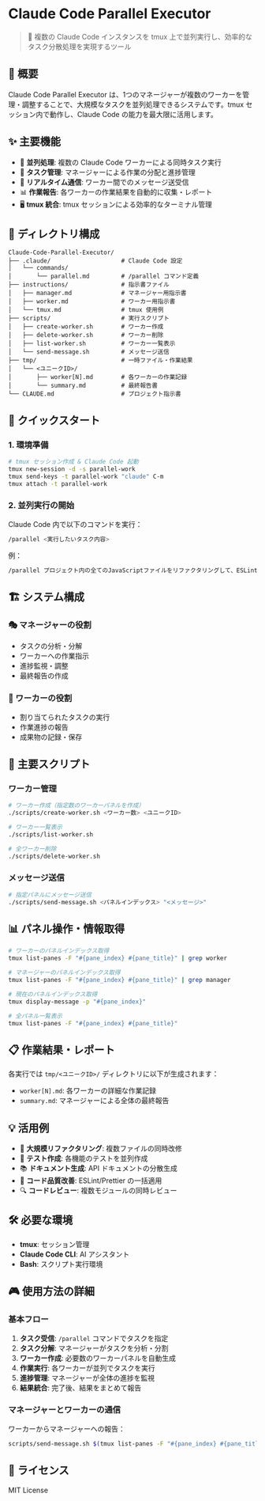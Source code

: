 # Claude Code Parallel Executor

> 🚀 複数の Claude Code インスタンスを tmux 上で並列実行し、効率的なタスク分散処理を実現するツール

## 🎯 概要

Claude Code Parallel Executor は、1つのマネージャーが複数のワーカーを管理・調整することで、大規模なタスクを並列処理できるシステムです。tmux セッション内で動作し、Claude Code の能力を最大限に活用します。

## ✨ 主要機能

- 🔄 **並列処理**: 複数の Claude Code ワーカーによる同時タスク実行
- 🎯 **タスク管理**: マネージャーによる作業の分配と進捗管理
- 💬 **リアルタイム通信**: ワーカー間でのメッセージ送受信
- 📊 **作業報告**: 各ワーカーの作業結果を自動的に収集・レポート
- 🖥️ **tmux 統合**: tmux セッションによる効率的なターミナル管理

## 📁 ディレクトリ構成

```
Claude-Code-Parallel-Executor/
├── .claude/                    # Claude Code 設定
│   └── commands/
│       └── parallel.md         # /parallel コマンド定義
├── instructions/               # 指示書ファイル
│   ├── manager.md              # マネージャー用指示書
│   ├── worker.md               # ワーカー用指示書
│   └── tmux.md                 # tmux 使用例
├── scripts/                    # 実行スクリプト
│   ├── create-worker.sh        # ワーカー作成
│   ├── delete-worker.sh        # ワーカー削除
│   ├── list-worker.sh          # ワーカー一覧表示
│   └── send-message.sh         # メッセージ送信
├── tmp/                        # 一時ファイル・作業結果
│   └── <ユニークID>/
│       ├── worker[N].md        # 各ワーカーの作業記録
│       └── summary.md          # 最終報告書
└── CLAUDE.md                   # プロジェクト指示書
```

## 🚀 クイックスタート

### 1. 環境準備

```bash
# tmux セッション作成 & Claude Code 起動
tmux new-session -d -s parallel-work
tmux send-keys -t parallel-work "claude" C-m
tmux attach -t parallel-work
```

### 2. 並列実行の開始

Claude Code 内で以下のコマンドを実行：

```bash
/parallel <実行したいタスク内容>
```

例：
```bash
/parallel プロジェクト内の全てのJavaScriptファイルをリファクタリングして、ESLintエラーを修正する
```

## 🏗️ システム構成

### 🎭 マネージャーの役割
- タスクの分析・分解
- ワーカーへの作業指示
- 進捗監視・調整
- 最終報告の作成

### 👷 ワーカーの役割
- 割り当てられたタスクの実行
- 作業進捗の報告
- 成果物の記録・保存

## 🔧 主要スクリプト

### ワーカー管理

```bash
# ワーカー作成（指定数のワーカーパネルを作成）
./scripts/create-worker.sh <ワーカー数> <ユニークID>

# ワーカー一覧表示
./scripts/list-worker.sh

# 全ワーカー削除
./scripts/delete-worker.sh
```

### メッセージ送信

```bash
# 指定パネルにメッセージ送信
./scripts/send-message.sh <パネルインデックス> "<メッセージ>"
```

## 📊 パネル操作・情報取得

```bash
# ワーカーのパネルインデックス取得
tmux list-panes -F "#{pane_index} #{pane_title}" | grep worker

# マネージャーのパネルインデックス取得
tmux list-panes -F "#{pane_index} #{pane_title}" | grep manager

# 現在のパネルインデックス取得
tmux display-message -p "#{pane_index}"

# 全パネル一覧表示
tmux list-panes -F "#{pane_index} #{pane_title}"
```

## 📋 作業結果・レポート

各実行では `tmp/<ユニークID>/` ディレクトリに以下が生成されます：

- `worker[N].md`: 各ワーカーの詳細な作業記録
- `summary.md`: マネージャーによる全体の最終報告

## 💡 活用例

- 🔄 **大規模リファクタリング**: 複数ファイルの同時改修
- 🧪 **テスト作成**: 各機能のテストを並列作成
- 📚 **ドキュメント生成**: API ドキュメントの分散生成
- 🎨 **コード品質改善**: ESLint/Prettier の一括適用
- 🔍 **コードレビュー**: 複数モジュールの同時レビュー

## 🛠️ 必要な環境

- **tmux**: セッション管理
- **Claude Code CLI**: AI アシスタント
- **Bash**: スクリプト実行環境

## 🎮 使用方法の詳細

### 基本フロー

1. **タスク受信**: `/parallel` コマンドでタスクを指定
2. **タスク分解**: マネージャーがタスクを分析・分割
3. **ワーカー作成**: 必要数のワーカーパネルを自動生成
4. **作業実行**: 各ワーカーが並列でタスクを実行
5. **進捗管理**: マネージャーが全体の進捗を監視
6. **結果統合**: 完了後、結果をまとめて報告

### マネージャーとワーカーの通信

ワーカーからマネージャーへの報告：
```bash
scripts/send-message.sh $(tmux list-panes -F "#{pane_index} #{pane_title}" | grep manager | awk '{print $1}') "Worker1: タスク完了しました"
```

## 📄 ライセンス

MIT License
